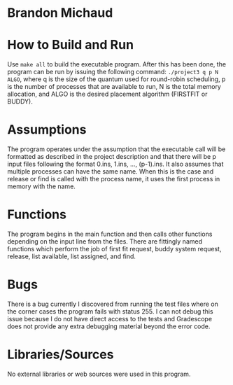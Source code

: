 # Brandon Michaud

# How to Build and Run
Use `make all` to build the executable program. After this has been done, the program can be run by issuing the following command: `./project3 q p N ALGO`, where q is the size of the quantum used for round-robin scheduling, p is the number of processes that are available to run, N is the total memory allocation, and ALGO is the desired placement algorithm (FIRSTFIT or BUDDY).

# Assumptions
The program operates under the assumption that the executable call will be formatted as described in the project description and that there will be p input files following the format 0.ins, 1.ins, ..., (p-1).ins. It also assumes that multiple processes can have the same name. When this is the case and release or find is called with the process name, it uses the first process in memory with the name.

# Functions
The program begins in the main function and then calls other functions depending on the input line from the files. There are fittingly named functions which perform the job of first fit request, buddy system request, release, list available, list assigned, and find. 

# Bugs
There is a bug currently I discovered from running the test files where on the corner cases the program fails with status 255. I can not debug this issue because I do not have direct access to the tests and Gradescope does not provide any extra debugging material beyond the error code.

# Libraries/Sources
No external libraries or web sources were used in this program.
